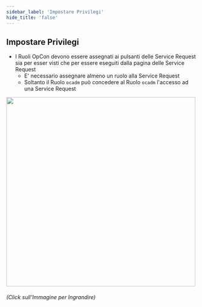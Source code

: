 ```yaml
---
sidebar_label: 'Impostare Privilegi'
hide_title: 'false'
---
```


## Impostare Privilegi

* I Ruoli OpCon devono essere assegnati ai pulsanti delle Service Request sia per esser visti che per essere eseguiti dalla pagina delle Service Request
    * E' necessario assegnare almeno un ruolo alla Service Request
    * Soltanto il Ruolo ```ocadm``` può concedere al Ruolo ```ocadm``` l'accesso ad una Service Request

<a href="imgbasic/SelfServiceShowForRole.png" target="_blank"><img src="imgbasic/SelfServiceShowForRole.png" width="500"></img></a>


###### (Click sull'Immagine per Ingrandire)